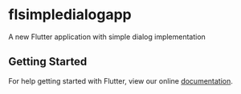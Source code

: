 # flsimpledialogapp

A new Flutter application with simple dialog implementation

## Getting Started

For help getting started with Flutter, view our online
[documentation](http://flutter.io/).
